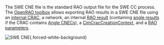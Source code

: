 The SWE CNE file is the standard RAO output file for the SWE CC process.  
The [OpenRAO toolbox](https://github.com/powsybl/powsybl-open-rao/tree/main/data/result-exporter/swe-cne-exporter)
allows exporting RAO results in a SWE CNE file using an [internal CRAC](/input-data/crac/json.md), a network, an internal [RAO result](/output-data/rao-result.md) 
(containing [angle results](/castor/monitoring/angle-monitoring/result.md) if the CRAC contains [Angle CNECs](/input-data/crac/json.md#angle-cnecs)), 
a [CimCracCreationContext](/input-data/crac/creation-context.md#cim-implementation), and a [RAO parameters](/parameters.md).

![SWE CNE](/_static/img/swe-cne.png){.forced-white-background}